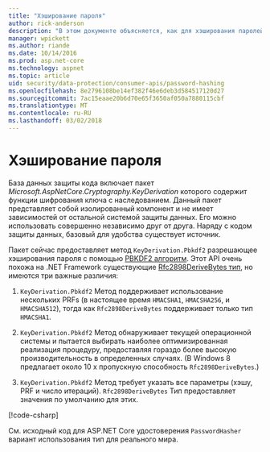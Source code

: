 ```yaml
---
title: "Хэширование пароля"
author: rick-anderson
description: "В этом документе объясняется, как для хэширования паролей с помощью интерфейсов API защиты данных ASP.NET Core."
manager: wpickett
ms.author: riande
ms.date: 10/14/2016
ms.prod: asp.net-core
ms.technology: aspnet
ms.topic: article
uid: security/data-protection/consumer-apis/password-hashing
ms.openlocfilehash: 8e2796108be14ef382f46e6deb3d584517120d27
ms.sourcegitcommit: 7ac15eaae20b6d70e65f3650af050a7880115cbf
ms.translationtype: MT
ms.contentlocale: ru-RU
ms.lasthandoff: 03/02/2018
---
```

# <a name="password-hashing"></a>Хэширование пароля

База данных защиты кода включает пакет *Microsoft.AspNetCore.Cryptography.KeyDerivation* которого содержит функции шифрования ключа с наследованием. Данный пакет представляет собой изолированный компонент и не имеет зависимостей от остальной системой защиты данных. Его можно использовать совершенно независимо друг от друга. Наряду с кодом защиты данных, базовый для удобства существует источник.

Пакет сейчас предоставляет метод `KeyDerivation.Pbkdf2` разрешающее хэширования пароля с помощью [PBKDF2 алгоритм](https://tools.ietf.org/html/rfc2898#section-5.2). Этот API очень похожа на .NET Framework существующие [Rfc2898DeriveBytes тип](https://docs.microsoft.com/dotnet/api/system.security.cryptography.rfc2898derivebytes), но имеются три важные различия:

1. `KeyDerivation.Pbkdf2` Метод поддерживает использование нескольких PRFs (в настоящее время `HMACSHA1`, `HMACSHA256`, и `HMACSHA512`), тогда как `Rfc2898DeriveBytes` поддерживает только тип `HMACSHA1`.

2. `KeyDerivation.Pbkdf2` Метод обнаруживает текущей операционной системы и пытается выбирать наиболее оптимизированная реализация процедуру, предоставляя гораздо более высокую производительность в определенных случаях. (В Windows 8 предлагает около 10 x пропускную способность `Rfc2898DeriveBytes`.)

3. `KeyDerivation.Pbkdf2` Метод требует указать все параметры (хэшу, PRF и число итераций). `Rfc2898DeriveBytes` Тип предоставляет значения по умолчанию для этих.

[!code-csharp[](password-hashing/samples/passwordhasher.cs)]

См. исходный код для ASP.NET Core удостоверения `PasswordHasher` вариант использования тип для реального мира.
